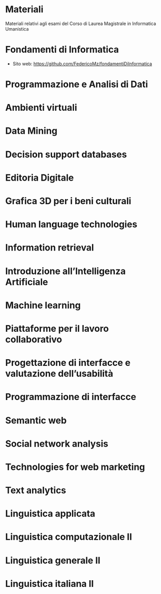# Materiali
Materiali relativi agli esami del Corso di Laurea Magistrale in Informatica Umanistica


# Fondamenti di Informatica
- Sito web: https://github.com/FedericoMz/fondamentiDiInformatica

# Programmazione e Analisi di Dati
# Ambienti virtuali	
# Data Mining 
# Decision support databases
# Editoria Digitale
# Grafica 3D per i beni culturali	
# Human language technologies 
# Information retrieval
# Introduzione all’Intelligenza Artificiale	
# Machine learning
# Piattaforme per il lavoro collaborativo	
# Progettazione di interfacce e valutazione dell’usabilità	
# Programmazione di interfacce	
# Semantic web 
# Social network analysis 
# Technologies for web marketing
# Text analytics
# Linguistica applicata
# Linguistica computazionale II	
# Linguistica generale II
# Linguistica italiana II	
